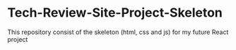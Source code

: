 # Tech-Review-Site-Project-Skeleton
This repository consist of the skeleton (html, css and js) for my future React project
